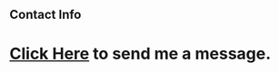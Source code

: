 <section class="titlecard">
  <div class="container">
    <h1> Contact Info </h1>
  </div>
</section>

  <div class="container">
  
# [Click Here](mailto:mboleary@email.sc.edu) to send me a message.

  </div>
